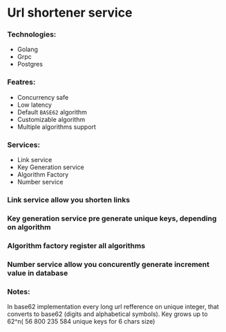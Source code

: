 # Url shortener service 
### Technologies:
- Golang 
- Grpc
- Postgres

### Featres:
- Concurrency safe
- Low latency
- Default <code>BASE62</code> algorithm
- Customizable algorithm
- Multiple algorithms support

### Services:
- Link service 
- Key Generation service
- Algorithm Factory
- Number service

### Link service allow you shorten links
### Key generation service pre generate unique keys, depending on algorithm 
### Algorithm factory register all algorithms 
### Number service allow you concurently generate increment value in database



### Notes:
In base62 implementation every long url refference on unique integer, that converts to base62 (digits and alphabetical symbols). Key grows up to 62^n( 56 800 235 584 unique keys for 6 chars size)




